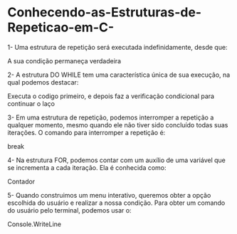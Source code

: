 # Conhecendo-as-Estruturas-de-Repeticao-em-C-

1- Uma estrutura de repetição será executada indefinidamente, desde que:

A sua condição permaneça verdadeira

2- A estrutura DO WHILE tem uma característica única de sua execução, na qual podemos destacar:

Executa o codigo primeiro, e depois faz a verificação condicional para continuar o laço

 3- Em uma estrutura de repetição, podemos interromper a repetição a qualquer momento, mesmo quando ele não tiver sido concluído todas suas iterações. O comando para interromper a repetição é:

break

4- Na estrutura FOR, podemos contar com um auxílio de uma variável que se incrementa a cada iteração. Ela é conhecida como:

Contador

5- Quando construimos um menu interativo, queremos obter a opção escolhida do usuário e realizar a nossa condição. Para obter um comando do usuário pelo terminal, podemos usar o:

Console.WriteLine


